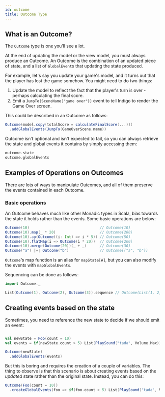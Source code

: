```yaml
---
id: outcome
title: Outcome Type
---
```


## What is an Outcome?

The `Outcome` type is one you'll see a lot.

At the end of updating the model or the view model, you must always produce an Outcome. An Outcome is the combination of an updated piece of state, and a list of `GlobalEvent`s that updating the state produced.

For example, let's say you update your game's model, and it turns out that the player has lost the game somehow. You might need to do two things:

1. Update the model to reflect the fact that the player's turn is over - perhaps calculating the final score.
1. Emit a `JumpTo(SceneName("game over"))` event to tell Indigo to render the Game Over screen.

This could be described in an Outcome as follows:

```scala
Outcome(model.copy(totalScore = calculateFinalScore(...)))
  .addGlobalEvents(JumpTo(GameOverScene.name))
```

Outcome isn't optional and isn't expected to fail, so you can always retrieve the state and global events it contains by simply accessing them:

```scala
outcome.state
outcome.globalEvents
```

## Examples of Operations on Outcomes

There are lots of ways to manipulate Outcomes, and all of them preserve the events contained in each Outcome.

### Basic operations

An Outcome behaves much like other Monadic types in Scala, bias towards the state it holds rather than the events. Some basic operations are below:

```scala
Outcome(10)                                // Outcome(10)
Outcome(10).map(_ * 20)                    // Outcome(200)
Outcome(10).ap(Outcome((i: Int) => i * 5)) // Outcome(50)
Outcome(10).flatMap(i => Outcome(i * 20))  // Outcome(200)
Outcome(10).merge(Outcome(20))(_ + _)      // Outcome(30)
Outcome("a") |+| Outcome("b")              // Outcome(("a", "b"))
```

`Outcome`'s map function is an alias for `mapState[A]`, but you can also modify the events with `mapGlobalEvents`.

Sequencing can be done as follows:

```scala
import Outcome._

List(Outcome(1), Outcome(2), Outcome(3)).sequence // Outcome(List(1, 2, 3))
```

## Creating events based on the state

Sometimes, you need to reference the new state to decide if we should emit an event:

```scala

val newState = Foo(count = 10)
val events = if(newState.count > 5) List(PlaySound("tada", Volume.Max)) else Nil

Outcome(newState)
  .addGlobalEvents(events)
```

But this is boring and requires the creation of a couple of variables. The thing to observe is that this scenario is about creating events based on the _updated_ state rather than the original state. Instead, you can do this:

```scala
Outcome(Foo(count = 10))
  .createGlobalEvents(foo => if(foo.count > 5) List(PlaySound("tada", Volume.Max)) else Nil)
```
